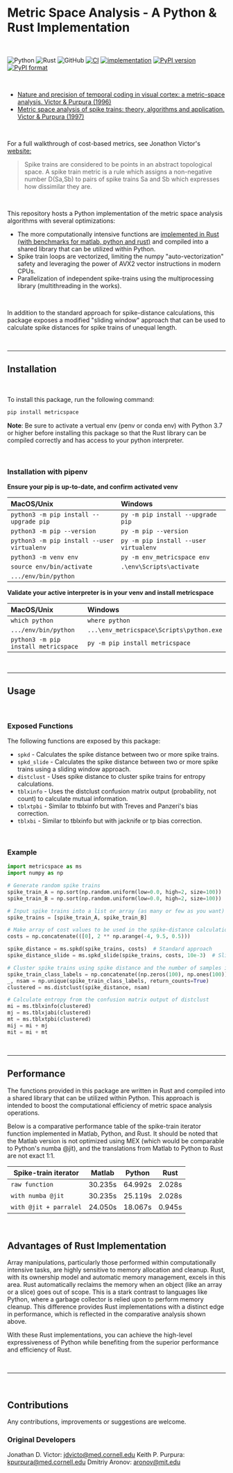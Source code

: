 
# Metric Space Analysis - A Python & Rust Implementation 

<br>

![Python](https://img.shields.io/badge/python-3670A0?style=?style=plastic&logo=python&logoColor=ffdd54)
![Rust](https://img.shields.io/badge/rust-000000?style=?style=plastic&logo=rust&logoColor=white)
![GitHub](https://img.shields.io/github/license/NeuroPyPy/metricspace?style=plastic)
[![CI](https://github.com/NeuroPyPy/rs-distances/actions/workflows/CI.yml/badge.svg)](https://github.com/NeuroPyPy/rs-distances/actions/workflows/CI.yml)
[![implementation](https://img.shields.io/pypi/implementation/metricspace)](https://pypi.org/project/metricspace/)
[![PyPI version](https://badge.fury.io/py/metricspace.svg)](https://badge.fury.io/py/metricspace)
[![PyPI format](https://img.shields.io/pypi/format/metricspace.svg)](https://pypi.python.org/pypi/metricspace/)

<br>

* <a href=https://journals.physiology.org/doi/abs/10.1152/jn.1996.76.2.1310> Nature and precision of temporal coding in visual cortex: a metric-space analysis. Victor & Purpura (1996)</a>
* <a href="https://www.tandfonline.com/doi/abs/10.1088/0954-898X_8_2_003"> Metric space analysis of spike trains: theory, algorithms and application. Victor & Purpura (1997) </a>

<br>

For a full walkthrough of cost-based metrics, see Jonathon Victor's <a href="http://www-users.med.cornell.edu/~jdvicto/metricdf.html#introduction"> website: </a> 

> Spike trains are considered to be points in an abstract topological space. A spike train metric is a rule which assigns a non-negative number D(Sa,Sb) to pairs of spike trains Sa and Sb which expresses how dissimilar they are.
 
<br>

This repository hosts a Python implementation of the metric space analysis algorithms with several optimizations:
* The more computationally intensive functions are <a href="http://github.com/NeuroPyPy/rs-distances"> implemented in Rust (with benchmarks for matlab, python and rust)</a> and compiled into a shared library that can be utilized within Python.
* Spike train loops are vectorized, limiting the numpy "auto-vectorization" safety and leveraging the power of AVX2 vector instructions in modern CPUs.
* Parallelization of independent spike-trains using the multiprocessing library (multithreading in the works).

<br>

In addition to the standard approach for spike-distance calculations, this package exposes a modified "sliding window" approach that can be used to calculate spike distances for spike trains of unequal length.

<br>

----

## Installation

<br>

To install this package, run the following command:
```bash
pip install metricspace
```
**Note**: Be sure to activate a vertual env (penv or conda env) with Python 3.7 or higher before installing this package so that the Rust library can be compiled correctly and has access to your python interpreter.

<br>

### Installation with pipenv

**Ensure your pip is up-to-date, and confirm activated venv**

| MacOS/Unix                                      | Windows                                            |
|:------------------------------------------------|:---------------------------------------------------|
| `python3 -m pip install --upgrade pip`          | `py -m pip install --upgrade pip`                  |
| `python3 -m pip --version`                      | `py -m pip --version`                              |
| `python3 -m pip install --user virtualenv`      | `py -m pip install --user virtualenv`              |
| `python3 -m venv env`                           | `py -m env_metricspace env`                       |
| `source env/bin/activate`                       | `.\env\Scripts\activate`                           |
| `.../env/bin/python`                            |                                                     |

**Validate your active interpreter is in your venv and install metricspace**

| MacOS/Unix                                      | Windows                                            |
|:------------------------------------------------|:---------------------------------------------------|
| `which python`                                  | `where python`                                     |
| `.../env/bin/python`                            | `...\env_metricspace\Scripts\python.exe`           |
| `python3 -m pip install metricspace`            | `py -m pip install metricspace`                    |

<br>

----


## Usage

<br>

### Exposed Functions
The following functions are exposed by this package:
* `spkd` - Calculates the spike distance between two or more spike trains.
* `spkd_slide` - Calculates the spike distance between two or more spike trains using a sliding window approach.
* `distclust` - Uses spike distance to cluster spike trains for entropy calculations.
* `tblxinfo` -  Uses the distclust confusion matrix output (probability, not count) to calculate mutual information.
* `tblxtpbi` - Similar to tblxinfo but with Treves and Panzeri's bias correction.
* `tblxbi` - Similar to tblxinfo but with jacknife or tp bias correction.

<br>

### Example

```python
import metricspace as ms
import numpy as np

# Generate random spike trains
spike_train_A = np.sort(np.random.uniform(low=0.0, high=2, size=100))
spike_train_B = np.sort(np.random.uniform(low=0.0, high=2, size=100))

# Input spike trains into a list or array (as many or few as you want)
spike_trains = [spike_train_A, spike_train_B] 

# Make array of cost values to be used in the spike-distance calculation (here we get 0 to 512)
costs = np.concatenate(([0], 2 ** np.arange(-4, 9.5, 0.5)))

spike_distance = ms.spkd(spike_trains, costs)  # Standard approach
spike_distance_slide = ms.spkd_slide(spike_trains, costs, 10e-3)  # Sliding window approach with search window of 1ms

# Cluster spike trains using spike distance and the number of samples in each class
spike_train_class_labels = np.concatenate((np.zeros(100), np.ones(100))) # 100 samples in each class, randomly generated
_, nsam = np.unique(spike_train_class_labels, return_counts=True)
clustered = ms.distclust(spike_distance, nsam)

# Calculate entropy from the confusion matrix output of distclust
mi = ms.tblxinfo(clustered)
mj = ms.tblxjabi(clustered)
mt = ms.tblxtpbi(clustered)
mij = mi + mj
mit = mi + mt

```

<br>

----

## Performance
The functions provided in this package are written in Rust and compiled into a shared library that can be utilized within Python. This approach is intended to boost the computational efficiency of metric space analysis operations.

Below is a comparative performance table of the spike-train iterator function implemented in Matlab, Python, and Rust. It should be noted that the Matlab version is not optimized using MEX (which would be comparable to Python's numba @jit), and the translations from Matlab to Python to Rust are not exact 1:1.

| Spike-train iterator   | Matlab  | Python  | Rust   |
| ---------------------- | ------- | ------- | ------ |
| `raw function`         | 30.235s | 64.992s | 2.028s |
| `with numba @jit`      | 30.235s | 25.119s | 2.028s |
| `with @jit + parralel` | 24.050s | 18.067s | 0.945s |

<br>

## Advantages of Rust Implementation 
Array manipulations, particularly those performed within computationally intensive tasks, are highly sensitive to memory allocation and cleanup. Rust, with its ownership model and automatic memory management, excels in this area. Rust automatically reclaims the memory when an object (like an array or a slice) goes out of scope. This is a stark contrast to languages like Python, where a garbage collector is relied upon to perform memory cleanup. This difference provides Rust implementations with a distinct edge in performance, which is reflected in the comparative analysis shown above.

With these Rust implementations, you can achieve the high-level expressiveness of Python while benefiting from the superior performance and efficiency of Rust.


<br>


----

<br>

## Contributions

Any contributions, improvements or suggestions are welcome. 

### Original Developers
Jonathan D. Victor: jdvicto@med.cornell.edu
Keith P. Purpura: kpurpura@med.cornell.edu
Dmitriy Aronov: aronov@mit.edu 
